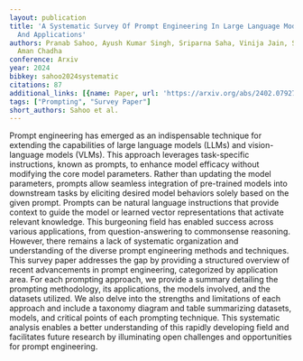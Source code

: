 ```yaml
---
layout: publication
title: 'A Systematic Survey Of Prompt Engineering In Large Language Models: Techniques
  And Applications'
authors: Pranab Sahoo, Ayush Kumar Singh, Sriparna Saha, Vinija Jain, Samrat Mondal,
  Aman Chadha
conference: Arxiv
year: 2024
bibkey: sahoo2024systematic
citations: 87
additional_links: [{name: Paper, url: 'https://arxiv.org/abs/2402.07927'}]
tags: ["Prompting", "Survey Paper"]
short_authors: Sahoo et al.
---
```

Prompt engineering has emerged as an indispensable technique for extending
the capabilities of large language models (LLMs) and vision-language models
(VLMs). This approach leverages task-specific instructions, known as prompts,
to enhance model efficacy without modifying the core model parameters. Rather
than updating the model parameters, prompts allow seamless integration of
pre-trained models into downstream tasks by eliciting desired model behaviors
solely based on the given prompt. Prompts can be natural language instructions
that provide context to guide the model or learned vector representations that
activate relevant knowledge. This burgeoning field has enabled success across
various applications, from question-answering to commonsense reasoning.
However, there remains a lack of systematic organization and understanding of
the diverse prompt engineering methods and techniques. This survey paper
addresses the gap by providing a structured overview of recent advancements in
prompt engineering, categorized by application area. For each prompting
approach, we provide a summary detailing the prompting methodology, its
applications, the models involved, and the datasets utilized. We also delve
into the strengths and limitations of each approach and include a taxonomy
diagram and table summarizing datasets, models, and critical points of each
prompting technique. This systematic analysis enables a better understanding of
this rapidly developing field and facilitates future research by illuminating
open challenges and opportunities for prompt engineering.